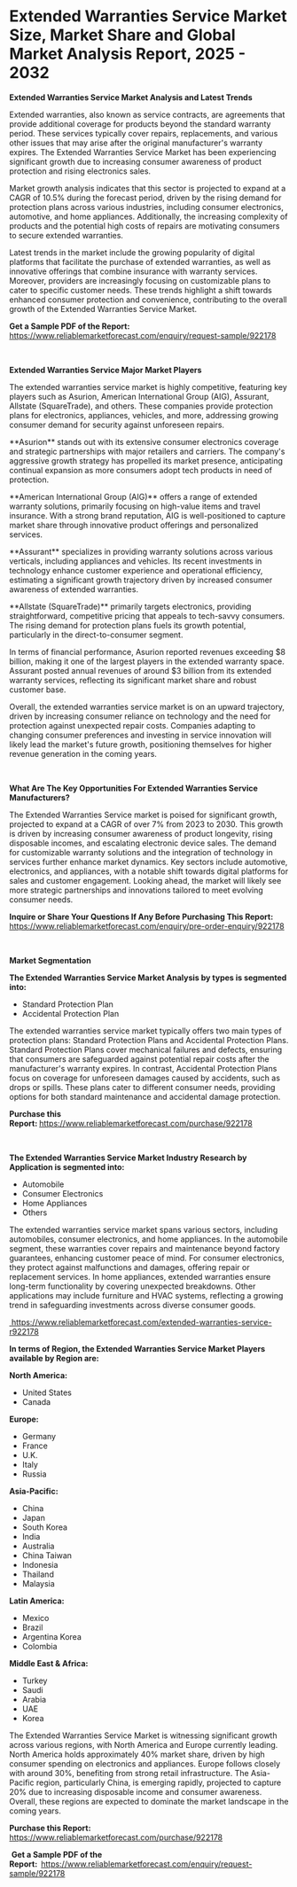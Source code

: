 <p><h1>Extended Warranties Service Market Size, Market Share and Global Market Analysis Report, 2025 - 2032</h1></p><p><strong>Extended Warranties Service Market Analysis and Latest Trends</strong></p>
<p><p>Extended warranties, also known as service contracts, are agreements that provide additional coverage for products beyond the standard warranty period. These services typically cover repairs, replacements, and various other issues that may arise after the original manufacturer's warranty expires. The Extended Warranties Service Market has been experiencing significant growth due to increasing consumer awareness of product protection and rising electronics sales.</p><p>Market growth analysis indicates that this sector is projected to expand at a CAGR of 10.5% during the forecast period, driven by the rising demand for protection plans across various industries, including consumer electronics, automotive, and home appliances. Additionally, the increasing complexity of products and the potential high costs of repairs are motivating consumers to secure extended warranties.</p><p>Latest trends in the market include the growing popularity of digital platforms that facilitate the purchase of extended warranties, as well as innovative offerings that combine insurance with warranty services. Moreover, providers are increasingly focusing on customizable plans to cater to specific customer needs. These trends highlight a shift towards enhanced consumer protection and convenience, contributing to the overall growth of the Extended Warranties Service Market.</p></p>
<p><strong>Get a Sample PDF of the Report:&nbsp;</strong> <a href="https://www.reliablemarketforecast.com/enquiry/request-sample/922178?utm_campaign=2516&utm_medium=2&utm_source=Github&utm_content=ia&utm_term=18042025&utm_id=extended-warranties-service">https://www.reliablemarketforecast.com/enquiry/request-sample/922178</a></p>
<p>&nbsp;</p>
<p><strong>Extended Warranties Service Major Market Players</strong></p>
<p><p>The extended warranties service market is highly competitive, featuring key players such as Asurion, American International Group (AIG), Assurant, Allstate (SquareTrade), and others. These companies provide protection plans for electronics, appliances, vehicles, and more, addressing growing consumer demand for security against unforeseen repairs.</p><p>**Asurion** stands out with its extensive consumer electronics coverage and strategic partnerships with major retailers and carriers. The company's aggressive growth strategy has propelled its market presence, anticipating continual expansion as more consumers adopt tech products in need of protection.</p><p>**American International Group (AIG)** offers a range of extended warranty solutions, primarily focusing on high-value items and travel insurance. With a strong brand reputation, AIG is well-positioned to capture market share through innovative product offerings and personalized services.</p><p>**Assurant** specializes in providing warranty solutions across various verticals, including appliances and vehicles. Its recent investments in technology enhance customer experience and operational efficiency, estimating a significant growth trajectory driven by increased consumer awareness of extended warranties.</p><p>**Allstate (SquareTrade)** primarily targets electronics, providing straightforward, competitive pricing that appeals to tech-savvy consumers. The rising demand for protection plans fuels its growth potential, particularly in the direct-to-consumer segment.</p><p>In terms of financial performance, Asurion reported revenues exceeding $8 billion, making it one of the largest players in the extended warranty space. Assurant posted annual revenues of around $3 billion from its extended warranty services, reflecting its significant market share and robust customer base.</p><p>Overall, the extended warranties service market is on an upward trajectory, driven by increasing consumer reliance on technology and the need for protection against unexpected repair costs. Companies adapting to changing consumer preferences and investing in service innovation will likely lead the market's future growth, positioning themselves for higher revenue generation in the coming years.</p></p>
<p>&nbsp;</p>
<p><strong>What Are The Key Opportunities For Extended Warranties Service Manufacturers?</strong></p>
<p><p>The Extended Warranties Service market is poised for significant growth, projected to expand at a CAGR of over 7% from 2023 to 2030. This growth is driven by increasing consumer awareness of product longevity, rising disposable incomes, and escalating electronic device sales. The demand for customizable warranty solutions and the integration of technology in services further enhance market dynamics. Key sectors include automotive, electronics, and appliances, with a notable shift towards digital platforms for sales and customer engagement. Looking ahead, the market will likely see more strategic partnerships and innovations tailored to meet evolving consumer needs.</p></p>
<p><strong>Inquire or Share Your Questions If Any Before Purchasing This Report:</strong> <a href="https://www.reliablemarketforecast.com/enquiry/pre-order-enquiry/922178?utm_campaign=2516&utm_medium=2&utm_source=Github&utm_content=ia&utm_term=18042025&utm_id=extended-warranties-service">https://www.reliablemarketforecast.com/enquiry/pre-order-enquiry/922178</a></p>
<p>&nbsp;</p>
<p><strong>Market Segmentation</strong></p>
<p><strong>The Extended Warranties Service Market Analysis by types is segmented into:</strong></p>
<p><ul><li>Standard Protection Plan</li><li>Accidental Protection Plan</li></ul></p>
<p><p>The extended warranties service market typically offers two main types of protection plans: Standard Protection Plans and Accidental Protection Plans. Standard Protection Plans cover mechanical failures and defects, ensuring that consumers are safeguarded against potential repair costs after the manufacturer's warranty expires. In contrast, Accidental Protection Plans focus on coverage for unforeseen damages caused by accidents, such as drops or spills. These plans cater to different consumer needs, providing options for both standard maintenance and accidental damage protection.</p></p>
<p><strong>Purchase this Report:&nbsp;</strong><a href="https://www.reliablemarketforecast.com/purchase/922178?utm_campaign=2516&utm_medium=2&utm_source=Github&utm_content=ia&utm_term=18042025&utm_id=extended-warranties-service">https://www.reliablemarketforecast.com/purchase/922178</a></p>
<p>&nbsp;</p>
<p><strong>The Extended Warranties Service Market Industry Research by Application is segmented into:</strong></p>
<p><ul><li>Automobile</li><li>Consumer Electronics</li><li>Home Appliances</li><li>Others</li></ul></p>
<p><p>The extended warranties service market spans various sectors, including automobiles, consumer electronics, and home appliances. In the automobile segment, these warranties cover repairs and maintenance beyond factory guarantees, enhancing customer peace of mind. For consumer electronics, they protect against malfunctions and damages, offering repair or replacement services. In home appliances, extended warranties ensure long-term functionality by covering unexpected breakdowns. Other applications may include furniture and HVAC systems, reflecting a growing trend in safeguarding investments across diverse consumer goods.</p></p>
<p><a href="https://www.reliablemarketforecast.com/extended-warranties-service-r922178?utm_campaign=2516&utm_medium=2&utm_source=Github&utm_content=ia&utm_term=18042025&utm_id=extended-warranties-service">&nbsp;https://www.reliablemarketforecast.com/extended-warranties-service-r922178</a></p>
<p><strong>In terms of Region, the Extended Warranties Service Market Players available by Region are:</strong></p>
<p>
    <p> <strong> North America: </strong>
        <ul>
            <li>United States</li>
            <li>Canada</li>
        </ul>
        </p> 
    <p> <strong> Europe: </strong>
        <ul>
            <li>Germany</li>
            <li>France</li>
            <li>U.K.</li>
            <li>Italy</li>
            <li>Russia</li>
        </ul>
        </p> 
    <p> <strong> Asia-Pacific: </strong>
        <ul>
            <li>China</li>
            <li>Japan</li>
            <li>South Korea</li>
            <li>India</li>
            <li>Australia</li>
            <li>China Taiwan</li>
            <li>Indonesia</li>
            <li>Thailand</li>
            <li>Malaysia</li>
        </ul>
        </p> 
    <p> <strong> Latin America: </strong>
        <ul>
            <li>Mexico</li>
            <li>Brazil</li>
            <li>Argentina Korea</li>
            <li>Colombia</li>
        </ul>
        </p> 
    <p> <strong> Middle East & Africa: </strong>
        <ul>
            <li>Turkey</li>
            <li>Saudi</li>
            <li>Arabia</li>
            <li>UAE</li>
            <li>Korea</li>
        </ul>
    </p>
    </p>
<p><p>The Extended Warranties Service Market is witnessing significant growth across various regions, with North America and Europe currently leading. North America holds approximately 40% market share, driven by high consumer spending on electronics and appliances. Europe follows closely with around 30%, benefiting from strong retail infrastructure. The Asia-Pacific region, particularly China, is emerging rapidly, projected to capture 20% due to increasing disposable income and consumer awareness. Overall, these regions are expected to dominate the market landscape in the coming years.</p></p>
<p><strong>Purchase this Report: </strong><a href="https://www.reliablemarketforecast.com/purchase/922178?utm_campaign=2516&utm_medium=2&utm_source=Github&utm_content=ia&utm_term=18042025&utm_id=extended-warranties-service">https://www.reliablemarketforecast.com/purchase/922178</a></p>
<p>&nbsp;<strong>Get a Sample PDF of the Report:&nbsp;&nbsp;</strong><a href="https://www.reliablemarketforecast.com/enquiry/request-sample/922178?utm_campaign=2516&utm_medium=2&utm_source=Github&utm_content=ia&utm_term=18042025&utm_id=extended-warranties-service">https://www.reliablemarketforecast.com/enquiry/request-sample/922178</a></p>
<p><strong></strong></p>
<p><p></p><p></p><p></p></p>